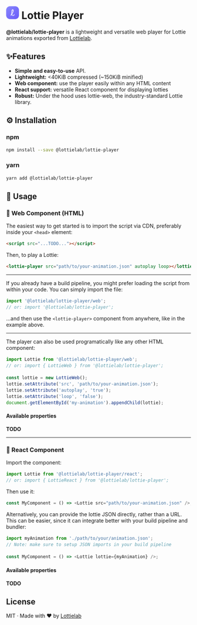 # <img alt="Lottielab" src="lottielab.png" width="35"> Lottie Player

**@lottielab/lottie-player** is a lightweight and versatile web player for Lottie
animations exported from [Lottielab](https://lottielab.com).

## ✨Features

- **Simple and easy-to-use** API.
- **Lightweight:** <40KiB compressed (~150KiB minified)
- **Web component:** use the player easily within any HTML content
- **React support:** versatile React component for displaying lotties
- **Robust:** Under the hood uses lottie-web, the industry-standard Lottie
  library.

## ⚙️ Installation

### npm

```bash
npm install --save @lottielab/lottie-player
```

### yarn

```bash
yarn add @lottielab/lottie-player
```

## 📜 Usage

### 🔵 Web Component (HTML)

The easiest way to get started is to import the script via CDN, preferably inside
your `<head>` element:

```html
<script src="...TODO..."></script>
```

Then, to play a Lottie:

```html
<lottie-player src="path/to/your-animation.json" autoplay loop></lottie-player>
```

---

If you already have a build pipeline, you might prefer loading the script from
within your code. You can simply import the file:

```javascript
import '@lottielab/lottie-player/web';
// or: import '@lottielab/lottie-player';
```

...and then use the `<lottie-player>` component from anywhere, like in the
example above.

---

The player can also be used programatically like any other HTML component:

```javascript
import Lottie from '@lottielab/lottie-player/web';
// or: import { LottieWeb } from '@lottielab/lottie-player';

const lottie = new LottieWeb();
lottie.setAttribute('src', 'path/to/your-animation.json');
lottie.setAttribute('autoplay', 'true');
lottie.setAttribute('loop', 'false');
document.getElementById('my-animation').appendChild(lottie);
```

#### Available properties

**TODO**

---

### 🔵 React Component

Import the component:

```javascript
import Lottie from '@lottielab/lottie-player/react';
// or: import { LottieReact } from '@lottielab/lottie-player';
```

Then use it:

```javascript
const MyComponent = () => <Lottie src="path/to/your-animation.json" />;
```

Alternatively, you can provide the lottie JSON directly, rather than a URL. This
can be easier, since it can integrate better with your build pipeline and
bundler:

```javascript
import myAnimation from './path/to/your/animation.json';
// Note: make sure to setup JSON imports in your build pipeline

const MyComponent = () => <Lottie lottie={myAnimation} />;
```

#### Available properties

**TODO**

## License

MIT · Made with ❤️ by [Lottielab](https://lottielab.com)
